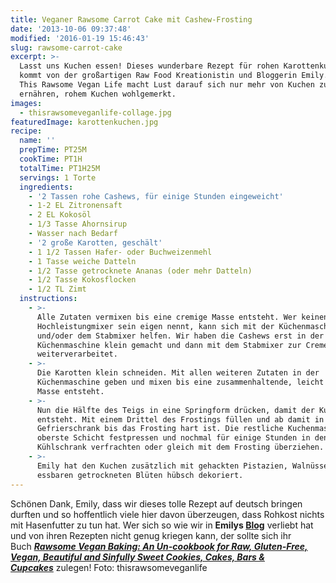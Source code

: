 ```yaml
---
title: Veganer Rawsome Carrot Cake mit Cashew-Frosting
date: '2013-10-06 09:37:48'
modified: '2016-01-19 15:46:43'
slug: rawsome-carrot-cake
excerpt: >-
  Lasst uns Kuchen essen! Dieses wunderbare Rezept für rohen Karottenkuchen
  kommt von der großartigen Raw Food Kreationistin und Bloggerin Emily. Ihr Blog
  This Rawsome Vegan Life macht Lust darauf sich nur mehr von Kuchen zu
  ernähren, rohem Kuchen wohlgemerkt.
images:
  - thisrawsomeveganlife-collage.jpg
featuredImage: karottenkuchen.jpg
recipe:
  name: ''
  prepTime: PT25M
  cookTime: PT1H
  totalTime: PT1H25M
  servings: 1 Torte
  ingredients:
    - '2 Tassen rohe Cashews, für einige Stunden eingeweicht'
    - 1-2 EL Zitronensaft
    - 2 EL Kokosöl
    - 1/3 Tasse Ahornsirup
    - Wasser nach Bedarf
    - '2 große Karotten, geschält'
    - 1 1/2 Tassen Hafer- oder Buchweizenmehl
    - 1 Tasse weiche Datteln
    - 1/2 Tasse getrocknete Ananas (oder mehr Datteln)
    - 1/2 Tasse Kokosflocken
    - 1/2 TL Zimt
  instructions:
    - >-
      Alle Zutaten vermixen bis eine cremige Masse entsteht. Wer keinen
      Hochleistungmixer sein eigen nennt, kann sich mit der Küchenmaschine
      und/oder dem Stabmixer helfen. Wir haben die Cashews erst in der
      Küchenmaschine klein gemacht und dann mit dem Stabmixer zur Creme
      weiterverarbeitet.
    - >-
      Die Karotten klein schneiden. Mit allen weiteren Zutaten in der
      Küchenmaschine geben und mixen bis eine zusammenhaltende, leicht stückige
      Masse entsteht.
    - >-
      Nun die Hälfte des Teigs in eine Springform drücken, damit der Kuchenboden
      entsteht. Mit einem Drittel des Frostings füllen und ab damit in den
      Gefrierschrank bis das Frosting hart ist. Die restliche Kuchenmasse als
      oberste Schicht festpressen und nochmal für einige Stunden in den
      Kühlschrank verfrachten oder gleich mit dem Frosting überziehen.
    - >-
      Emily hat den Kuchen zusätzlich mit gehackten Pistazien, Walnüssen und
      essbaren getrockneten Blüten hübsch dekoriert.
---
```


Schönen Dank, Emily, dass wir dieses tolle Rezept auf deutsch bringen durften und so hoffentlich viele hier davon überzeugen, dass Rohkost nichts mit Hasenfutter zu tun hat. Wer sich so wie wir in **Emilys [Blog](http://www.thisrawsomeveganlife.com/)** verliebt hat und von ihren Rezepten nicht genug kriegen kann, der sollte sich ihr Buch _**[Rawsome Vegan Baking: An Un-cookbook for Raw, Gluten-Free, Vegan, Beautiful and Sinfully Sweet Cookies, Cakes, Bars & Cupcakes](http://www.amazon.com/Rawsome-Vegan-Baking-Un-cookbook-ebook/dp/B00EGJE39U/ref=sr_1_1?ie=UTF8&qid=1380620885&sr=8-1&keywords=emily+von+euw)**_ zulegen! [<!-- Image removed (no copyright): thisrawsomeveganlife-collage-1024x512.jpg -->](https://www.veganblatt.com/i/thisrawsomeveganlife-collage.jpg) Foto: thisrawsomeveganlife
